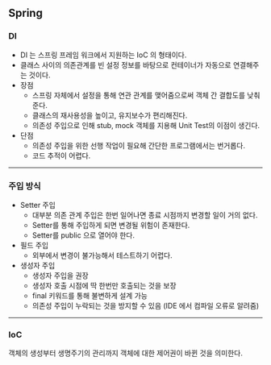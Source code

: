 ## Spring 

### DI

- DI 는 스프링 프레임 워크에서 지원하는 IoC 의 형태이다.
- 클래스 사이의 의존관계를 빈 설정 정보를 바탕으로 컨테이너가 자동으로 연결해주는 것이다.
- 장점
	- 스프링 자체에서 설정을 통해 연관 관계를 맺어줌으로써 객체 간 결합도를 낮춰준다.
	- 클래스의 재사용성을 높이고, 유지보수가 편리해진다.
	- 의존성 주입으로 인해 stub, mock 객체를 지용해 Unit Test의 이점이 생긴다.
- 단점
	- 의존성 주입을 위한 선행 작업이 필요해 간단한 프로그램에서는 번거롭다.
	- 코드 추적이 어렵다.

---

### 주입 방식

- Setter 주입
	- 대부분 의존 관계 주입은 한번 일어나면 종료 시점까지 변경할 일이 거의 없다.
	- Setter를 통해 주입하게 되면 변경될 위험이 존재한다.
	- Setter를 public 으로 열어야 한다.
- 필드 주입
	- 외부에서 변경이 불가능해서 테스트하기 어렵다.
- 생성자 주입
	- 생성자 주입을 권장
	- 생성자 호출 시점에 딱 한번만 호출되는 것을 보장
	- final 키워드를 통해 불변하게 설계 가능
	- 의존성 주입이 누락되는 것을 방지할 수 있음 (IDE 에서 컴파일 오류로 알려줌)

---

### IoC

객체의 생성부터 생명주기의 관리까지 객체에 대한 제어권이 바뀐 것을 의미한다.
	